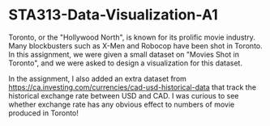 # STA313-Data-Visualization-A1
Toronto, or the "Hollywood North", is known for its prolific movie industry. Many blockbusters such as X-Men and Robocop have been shot in Toronto. In this assignment, we were given a small dataset on "Movies Shot in Toronto", and we were asked to design a visualization for this dataset. 

In the assignment, I also added an extra dataset from https://ca.investing.com/currencies/cad-usd-historical-data that track the historical exchange rate between USD and CAD. I was curious to see whether exchange rate has any obvious effect to numbers of movie produced in Toronto! 
